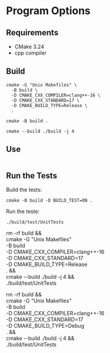 # Program Options

## Requirements
- CMake 3.24
- cpp compiler

## Build
```
cmake -G "Unix Makefiles" \
  -B build \
  -D CMAKE_CXX_COMPILER=clang++-16 \
  -D CMAKE_CXX_STANDARD=17 \
  -D CMAKE_BUILD_TYPE=Release \
  .
```

```
cmake -B build .
```

```
cmake --build ./build -j 4
```

## Use

```cpp

```

## Run the Tests

Build the tests:
```
cmake -B build -D BUILD_TEST=ON .
```

Run the teste:
```
./build/test/UnitTests
```

rm -rf build && \
cmake -G "Unix Makefiles" \
  -B build \
  -D CMAKE_CXX_COMPILER=clang++-16 \
  -D CMAKE_CXX_STANDARD=17 \
  -D CMAKE_BUILD_TYPE=Release \
  . && \
cmake --build ./build -j 4 && \
./build/test/UnitTests

rm -rf build && \
cmake -G "Unix Makefiles" \
  -B build \
  -D CMAKE_CXX_COMPILER=clang++-16 \
  -D CMAKE_CXX_STANDARD=17 \
  -D CMAKE_BUILD_TYPE=Debug \
  . && \
cmake --build ./build -j 4 && \
./build/test/UnitTests
